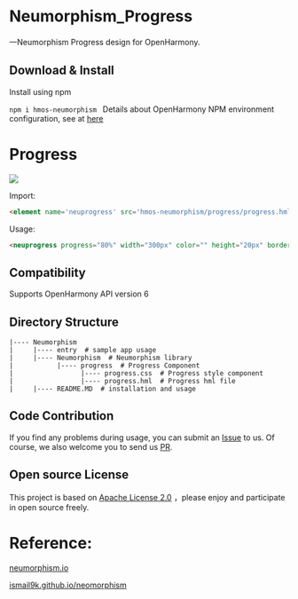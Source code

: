 # Neumorphism_Progress

一Neumorphism Progress design for OpenHarmony.

## Download & Install

Install using npm

```npm i hmos-neumorphism ```
Details about OpenHarmony NPM environment configuration, see at [here](https://gitee.com/openharmony-tpc/docs/blob/master/OpenHarmony_npm_usage.md)


# Progress

<img src="sample_images/progressbar.png" width="" height="">

Import:
```html
<element name='neuprogress' src='hmos-neumorphism/progress/progress.hml'></element>
```

Usage:
```html
<neuprogress progress="80%" width="300px" color="" height="20px" border="50px"></neuprogress>
```

## Compatibility
Supports OpenHarmony API version 6 

## Directory Structure
````
|---- Neumorphism  
|     |---- entry  # sample app usage
|     |---- Neumorphism  # Neumorphism library
|           |---- progress  # Progress Component
|                 |---- progress.css  # Progress style component
|                 |---- progress.hml  # Progress hml file
|     |---- README.MD  # installation and usage                   
````
## Code Contribution
If you find any problems during usage, you can submit an [Issue](https://gitee.com/openharmony-sig/progress/issues) to us. Of course, we also welcome you to send us [PR](https://gitee.com/openharmony-sig/progress/pulls).

## Open source License
This project is based on [Apache License 2.0](https://gitee.com/openharmony-sig/progress/blob/master/LICENSE.txt) ，please enjoy and participate in open source freely.

# Reference:

<a href="https://neumorphism.io/">neumorphism.io</a>

<a href="https://ismail9k.github.io/neomorphism/">ismail9k.github.io/neomorphism</a>
